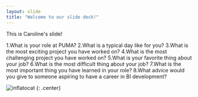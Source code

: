 ```yaml
---
layout: slide
title: "Welcome to our slide deck!"
---
```


This is Caroline's slide!

1.What is your role at PUMA?
2.What is a typical day like for you?
3.What is the most exciting project you have worked on?
4.What is the most challenging project you have worked on?
5.What is your favorite thing about your job?
6.What is the most difficult thing about your job?
7.What is the most important thing you have learned in your role?
8.What advice would you give to someone aspiring to have a career in BI development?

![inflatocat](https://octodex.github.com/images/inflatocat.png)
{: .center}
